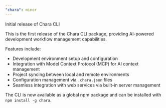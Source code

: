 ```yaml
---
"chara": minor
---
```


Initial release of Chara CLI

This is the first release of the Chara CLI package, providing AI-powered development workflow management capabilities.

Features include:
- Development environment setup and configuration
- Integration with Model Context Protocol (MCP) for AI context management
- Project syncing between local and remote environments
- Configuration management via `.chara.json` files
- Seamless integration with web services via built-in server management

The CLI is now available as a global npm package and can be installed with `npm install -g chara`.